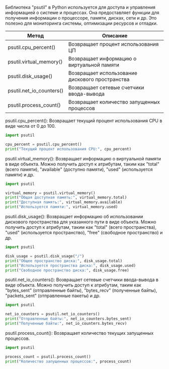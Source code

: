 Библиотека "psutil" в Python используется для доступа и управления информацией о системе и процессах.
Она предоставляет функции для получения информации о процессоре, памяти, дисках, сети и др.
Это полезно для мониторинга системы, оптимизации ресурсов и отладки.



| Метод                  | Описание                              |
|-----------------------|---------------------------------------|
| psutil.cpu_percent()  | Возвращает процент использования ЦП   |
| psutil.virtual_memory()  | Возвращает информацию о виртуальной памяти   |
| psutil.disk_usage()  | Возвращает использование дискового пространства   |
| psutil.net_io_counters()  | Возвращает сетевые счетчики ввода-вывода   |
| psutil.process_count()  | Возвращает количество запущенных процессов   |



psutil.cpu_percent(): Возвращает текущий процент использования CPU в виде числа от 0 до 100.

```python
import psutil

cpu_percent = psutil.cpu_percent()
print("Текущий процент использования CPU:", cpu_percent)
```

psutil.virtual_memory(): Возвращает информацию о виртуальной памяти в виде объекта.
Можно получить доступ к атрибутам, таким как "total" (всего памяти), "available" (доступно памяти), "used" (используется памяти) и др.

```python
import psutil

virtual_memory = psutil.virtual_memory()
print("Общая доступная память:", virtual_memory.total)
print("Доступная память:", virtual_memory.available)
print("Используется памяти:", virtual_memory.used)
```

psutil.disk_usage(): Возвращает информацию об использовании дискового пространства для указанного пути в виде объекта.
Можно получить доступ к атрибутам, таким как "total" (всего пространства),
"used" (используется пространство), "free" (свободное пространство) и др.

```python
import psutil

disk_usage = psutil.disk_usage("/")
print("Общее пространство диска:", disk_usage.total)
print("Используется пространства диска:", disk_usage.used)
print("Свободное пространство диска:", disk_usage.free)
```

psutil.net_io_counters(): Возвращает сетевые счетчики ввода-вывода в виде объекта.
Можно получить доступ к атрибутам, таким как "bytes_sent" (отправленные байты), "bytes_recv" (полученные байты), "packets_sent" (отправленные пакеты) и др.

```python
import psutil

net_io_counters = psutil.net_io_counters()
print("Отправленные байты:", net_io_counters.bytes_sent)
print("Полученные байты:", net_io_counters.bytes_recv)
```

psutil.process_count(): Возвращает количество текущих запущенных процессов.

```python
import psutil

process_count = psutil.process_count()
print("Количество запущенных процессов:", process_count)
```
